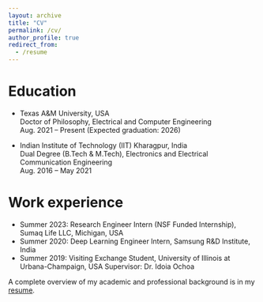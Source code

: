 ```yaml
---
layout: archive
title: "CV"
permalink: /cv/
author_profile: true
redirect_from:
  - /resume
---
```


Education
======
* Texas A&M University, USA  
  Doctor of Philosophy, Electrical and Computer Engineering  
  Aug. 2021 – Present (Expected graduation: 2026)

* Indian Institute of Technology (IIT) Kharagpur, India  
  Dual Degree (B.Tech & M.Tech), Electronics and Electrical Communication Engineering  
  Aug. 2016 – May 2021

Work experience
======

* Summer 2023: Research Engineer Intern (NSF Funded Internship), Sumaq Life LLC, Michigan, USA
* Summer 2020: Deep Learning Engineer Intern, Samsung R&D Institute, India
* Summer 2019: Visiting Exchange Student, University of Illinois at Urbana-Champaign, USA
  Supervisor: Dr. Idoia Ochoa
  
<p>A complete overview of my academic and professional background is in my <a href="{{ '/files/MadhurimaM1.pdf' | relative_url }}" target="_blank">resume</a>.</p>
